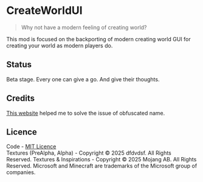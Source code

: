 # CreateWorldUI 

> Why not have a modern feeling of creating world?

This mod is focused on the backporting of modern creating world GUI for creating your world as modern players do.

## Status 

Beta stage. Every one can give a go. And give their thoughts.

## Credits

[This website](https://mappings.dev/1.8.8/index.html) helped me to solve the issue of obfuscated name.

## Licence

Code - [MIT Licence](LICENSE)    
Textures (PreAlpha, Alpha) - Copyright © 2025 dfdvdsf. All Rights Reserved.
Textures & Inspirations - Copyright © 2025 Mojang AB. All Rights Reserved. Microsoft and Minecraft are trademarks of the Microsoft group of companies.

